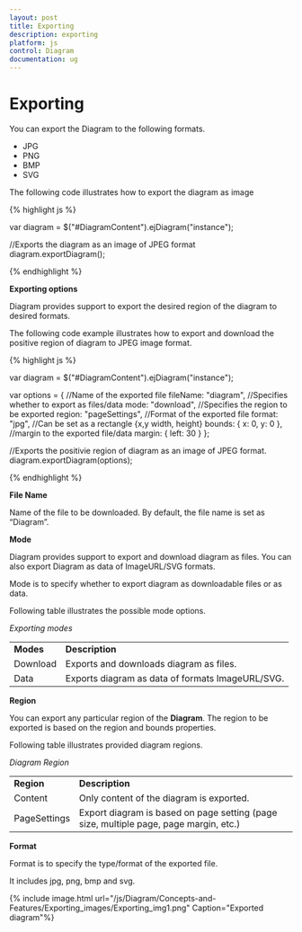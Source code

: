 ```yaml
---
layout: post
title: Exporting
description: exporting
platform: js
control: Diagram
documentation: ug
---
```


# Exporting

You can export the Diagram to the following formats.

* JPG
* PNG
* BMP
* SVG

The following code illustrates how to export the diagram as image

{% highlight js %}

var diagram = $("#DiagramContent").ejDiagram("instance");

//Exports the diagram as an image of JPEG format
diagram.exportDiagram();

{% endhighlight %}

**Exporting options**

Diagram provides support to export the desired region of the diagram to desired formats. 

The following code example illustrates how to export and download the positive region of diagram to JPEG image format.

{% highlight js %}

var diagram = $("#DiagramContent").ejDiagram("instance");

var options = {
    //Name of the exported file
    fileName: "diagram", 
    //Specifies whether to export as files/data
    mode: "download", 
    //Specifies the region to be exported
    region: "pageSettings", 
    //Format of the exported file
    format: "jpg",
    //Can be set as a rectangle {x,y width, height}
    bounds: { x: 0, y: 0 }, 
    //margin to the exported file/data
    margin: { left: 30 }
};

//Exports the positivie region of diagram as an image of JPEG format.
diagram.exportDiagram(options);

{% endhighlight %}

**File Name**

Name of the file to be downloaded. By default, the file name is set as “Diagram”.

**Mode**

Diagram provides support to export and download diagram as files. You can also export Diagram as data of ImageURL/SVG formats.

Mode is to specify whether to export diagram as downloadable files or as data. 

Following table illustrates the possible mode options.

_Exporting modes_

<table>
<tr>
<td>
<b>Modes</b></td><td>
<b>Description</b></td></tr>
<tr>
<td>
Download</td><td>
Exports and downloads diagram as files. </td></tr>
<tr>
<td>
Data</td><td>
Exports diagram as data of formats ImageURL/SVG.</td></tr>
</table>

**Region**

You can export any particular region of the **Diagram**. The region to be exported is based on the region and bounds properties.

Following table illustrates provided diagram regions.

_Diagram Region_

<table>
<tr>
<td>
<b>Region</b></td><td>
<b>Description</b></td></tr>
<tr>
<td>
Content</td><td>
Only content of the diagram is exported.</td></tr>
<tr>
<td>
PageSettings</td><td>
Export diagram is based on page setting (page size, multiple page, page margin, etc.)</td></tr>
</table>

**Format**

Format is to specify the type/format of the exported file.

It includes jpg, png, bmp and svg.

{% include image.html url="/js/Diagram/Concepts-and-Features/Exporting_images/Exporting_img1.png" Caption="Exported diagram"%}
